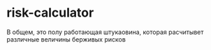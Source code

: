 # risk-calculator
В общем, это полу работающая штукаовина, которая расчитывет различные величины берживых рисков
